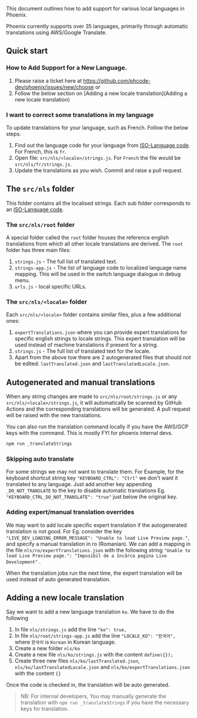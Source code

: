 This document outlines how to add support for various local languages in Phoenix.

Phoenix currently supports over 35 languages, primarily through automatic translations using AWS/Google Translate.

## Quick start

### How to Add Support for a New Language.
1. Please raise a ticket here at https://github.com/phcode-dev/phoenix/issues/new/choose 
    or 
2. Follow the below section on [Adding a new locale translation](Adding a new locale translation)

### I want to correct some translations in my language
To update translations for your language, such as French.
Follow the below steps:
1. Find out the language code for your language
from [ISO-Language code](https://www.w3schools.com/tags/ref_language_codes.asp). For French, this is `fr`.
2. Open file: `src/nls/<locale>/strings.js`. For `French` the file would be `src/nls/fr/strings.js`.
3. Update the translations as you wish. Commit and raise a pull request.

## The `src/nls` folder
This folder contains all the localised strings. Each sub folder corresponds to an [ISO-Language code](https://www.w3schools.com/tags/ref_language_codes.asp).

### The `src/nls/root` folder
A special folder called the `root` folder houses the reference english translations from which all other locale
translations are derived. The `root` folder has three main files:
1. `strings.js` - The full list of translated text.
2. `strings-app.js` - The list of language code to localized language name mapping. This will be used in the switch
language dialogue in debug menu.
3. `urls.js` - local specific URLs.

### The `src/nls/<locale>` folder
Each `src/nls/<locale>` folder contains similar files, plus a few additional ones:
1. `expertTranslations.json` where you can provide expert translations for specific english strings to locale strings.
This expert translation will be used instead of machine translations if present for a string.
2. `strings.js` - The full list of translated text for the locale.
3. Apart from the above tow there are 2 autogenerated files that should not be edited: `lastTranslated.json` and
`lastTranslatedLocale.json`.

## Autogenerated and manual translations
When any string changes are made to `src/nls/root/strings.js` or any `src/nls/<locale>/strings.js`,
it will automatically be scanned by GitHub Actions and the corresponding translations will be generated.
A pull request will be raised with the new translations.

You can also run the translation command locally if you have the AWS/GCP keys with the command. This is
mostly FYI for phoenix internal devs.
```bash
npm run _translateStrings
```

### Skipping auto translate
For some strings we may not want to translate them. For Example, for the keyboard shortcut string key `"KEYBOARD_CTRL": "Ctrl"`
we don't want it translated to any language. Just add another key appending `_DO_NOT_TRANSLATE` to the key
to disable automatic translations Eg. `"KEYBOARD_CTRL_DO_NOT_TRANSLATE": "true"` just below the original key. 

### Adding expert/manual translation overrides
We may want to add locale specific expert translation if the autogenerated translation is not good.
For Eg. consider the key `"LIVE_DEV_LOADING_ERROR_MESSAGE": "Unable to load Live Preview page."`, and specify a manual translation in ro (Romanian). We can add a mapping in the file `nls/ro/expertTranslations.json` with
the following string `"Unable to load Live Preview page.": "Imposibil de a încărca pagina Live Development"` .

When the translation jobs run the next time, the expert translation will be used instead of auto generated translation.

## Adding a new locale translation
Say we want to add a new language translation `ko`. We have to do the following
1. In file `nls/strings.js` add the line `"ko": true,`
2. In file `nls/root/strings-app.js` add the line `"LOCALE_KO": "한국어",` where `한국어` is `Korean` in Korean language.
3. Create a new folder `nls/ko`
4. Create a new file `nls/ko/strings.js` with the content `define({});`
5. Create three new files `nls/ko/lastTranslated.json`, `nls/ko/lastTranslatedLocale.json` and
`nls/ko/expertTranslations.json` with the content `{}`

Once the code is checked in, the translation will be auto generated.

> NB: For internal developers, You may manually generate the translation with `npm run _translateStrings` if you have the necessary keys for translation.
